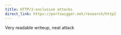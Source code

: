 ```yaml
---
title: HTTP/2-exclusive attacks
direct_link: https://portswigger.net/research/http2
---
```


Very readable writeup, neat attack
